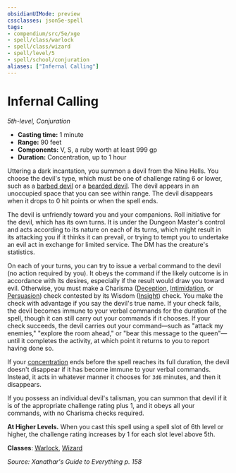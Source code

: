 ```yaml
---
obsidianUIMode: preview
cssclasses: json5e-spell
tags:
- compendium/src/5e/xge
- spell/class/warlock
- spell/class/wizard
- spell/level/5
- spell/school/conjuration
aliases: ["Infernal Calling"]
---
```

# Infernal Calling
*5th-level, Conjuration*  

- **Casting time:** 1 minute
- **Range:** 90 feet
- **Components:** V, S, a ruby worth at least 999 gp
- **Duration:** Concentration, up to 1 hour

Uttering a dark incantation, you summon a devil from the Nine Hells. You choose the devil's type, which must be one of challenge rating 6 or lower, such as a [barbed devil](/compendium/bestiary/fiend/barbed-devil.md) or a [bearded devil](/compendium/bestiary/fiend/bearded-devil.md). The devil appears in an unoccupied space that you can see within range. The devil disappears when it drops to 0 hit points or when the spell ends.

The devil is unfriendly toward you and your companions. Roll initiative for the devil, which has its own turns. It is under the Dungeon Master's control and acts according to its nature on each of its turns, which might result in its attacking you if it thinks it can prevail, or trying to tempt you to undertake an evil act in exchange for limited service. The DM has the creature's statistics.

On each of your turns, you can try to issue a verbal command to the devil (no action required by you). It obeys the command if the likely outcome is in accordance with its desires, especially if the result would draw you toward evil. Otherwise, you must make a Charisma ([Deception](/compendium/rules/skills.md#Deception), [Intimidation](/compendium/rules/skills.md#Intimidation), or [Persuasion](/compendium/rules/skills.md#Persuasion)) check contested by its Wisdom ([Insight](/compendium/rules/skills.md#Insight)) check. You make the check with advantage if you say the devil's true name. If your check fails, the devil becomes immune to your verbal commands for the duration of the spell, though it can still carry out your commands if it chooses. If your check succeeds, the devil carries out your command—such as "attack my enemies," "explore the room ahead," or "bear this message to the queen"—until it completes the activity, at which point it returns to you to report having done so.

If your [concentration](/compendium/rules/conditions.md#concentration) ends before the spell reaches its full duration, the devil doesn't disappear if it has become immune to your verbal commands. Instead, it acts in whatever manner it chooses for `3d6` minutes, and then it disappears.

If you possess an individual devil's talisman, you can summon that devil if it is of the appropriate challenge rating plus 1, and it obeys all your commands, with no Charisma checks required.

**At Higher Levels.** When you cast this spell using a spell slot of 6th level or higher, the challenge rating increases by 1 for each slot level above 5th.

**Classes**: [Warlock](/compendium/classes/warlock.md), [Wizard](/compendium/classes/wizard.md)

*Source: Xanathar's Guide to Everything p. 158*